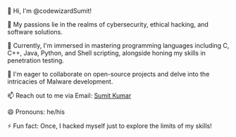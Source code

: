 👋 Hi, I'm @codewizardSumit!

👀 My passions lie in the realms of cybersecurity, ethical hacking, and software solutions.

🌱 Currently, I'm immersed in mastering programming languages including C, C++, Java, Python, and Shell scripting, alongside honing my skills in penetration testing.

💞 I'm eager to collaborate on open-source projects and delve into the intricacies of Malware development.

📫 Reach out to me via Email: [Sumit Kumar](vidyanshugautam01@gmail.com)

😄 Pronouns: he/his

⚡ Fun fact: Once, I hacked myself just to explore the limits of my skills!

<!---
codewizardSumit/codewizardSumit is a ✨ special ✨ repository because its `README.md` (this file) appears on your GitHub profile.
You can click the Preview link to take a look at your changes.
--->

